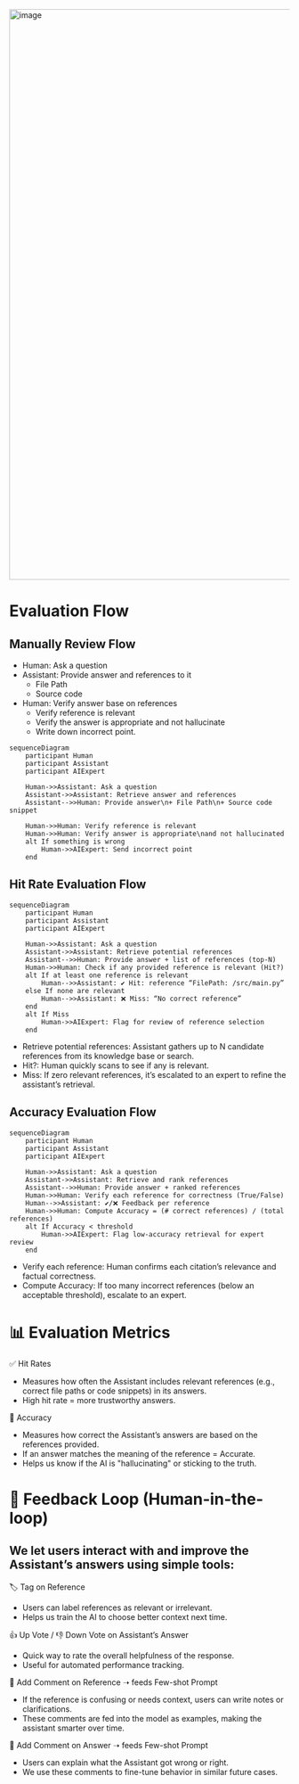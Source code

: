 <img width="1024" alt="image" src="https://github.com/user-attachments/assets/43bca136-dff2-43db-a893-a99f7ac79a47" />

# Evaluation Flow
## Manually Review Flow
- Human: Ask a question
- Assistant: Provide answer and references to it
  - File Path
  - Source code
- Human: Verify answer base on references
  - Verify reference is relevant
  - Verify the answer is appropriate and not hallucinate
  - Write down incorrect point.

```mermaid
sequenceDiagram
    participant Human
    participant Assistant
    participant AIExpert

    Human->>Assistant: Ask a question
    Assistant->>Assistant: Retrieve answer and references
    Assistant-->>Human: Provide answer\n+ File Path\n+ Source code snippet

    Human->>Human: Verify reference is relevant
    Human->>Human: Verify answer is appropriate\nand not hallucinated
    alt If something is wrong
        Human->>AIExpert: Send incorrect point
    end

```

## Hit Rate Evaluation Flow
```mermaid
sequenceDiagram
    participant Human
    participant Assistant
    participant AIExpert

    Human->>Assistant: Ask a question
    Assistant->>Assistant: Retrieve potential references
    Assistant-->>Human: Provide answer + list of references (top-N)
    Human->>Human: Check if any provided reference is relevant (Hit?)
    alt If at least one reference is relevant
        Human-->>Assistant: ✔️ Hit: reference “FilePath: /src/main.py”
    else If none are relevant
        Human-->>Assistant: ❌ Miss: “No correct reference”
    end
    alt If Miss
        Human->>AIExpert: Flag for review of reference selection
    end

```

- Retrieve potential references: Assistant gathers up to N candidate references from its knowledge base or search.
- Hit?: Human quickly scans to see if any is relevant.
- Miss: If zero relevant references, it’s escalated to an expert to refine the assistant’s retrieval.

## Accuracy Evaluation Flow
```mermaid
sequenceDiagram
    participant Human
    participant Assistant
    participant AIExpert

    Human->>Assistant: Ask a question
    Assistant->>Assistant: Retrieve and rank references
    Assistant-->>Human: Provide answer + ranked references
    Human->>Human: Verify each reference for correctness (True/False)
    Human-->>Assistant: ✔️/❌ Feedback per reference
    Human->>Human: Compute Accuracy = (# correct references) / (total references)
    alt If Accuracy < threshold
        Human->>AIExpert: Flag low-accuracy retrieval for expert review
    end

```
- Verify each reference: Human confirms each citation’s relevance and factual correctness.
- Compute Accuracy: If too many incorrect references (below an acceptable threshold), escalate to an expert.

# 📊 Evaluation Metrics
✅ Hit Rates
- Measures how often the Assistant includes relevant references (e.g., correct file paths or code snippets) in its answers.
- High hit rate = more trustworthy answers.

🎯 Accuracy
- Measures how correct the Assistant’s answers are based on the references provided.
- If an answer matches the meaning of the reference = Accurate.
- Helps us know if the AI is "hallucinating" or sticking to the truth.

# 🔁 Feedback Loop (Human-in-the-loop)
## We let users interact with and improve the Assistant’s answers using simple tools:
🏷️ Tag on Reference
- Users can label references as relevant or irrelevant.
- Helps us train the AI to choose better context next time.

👍 Up Vote / 👎 Down Vote on Assistant’s Answer
- Quick way to rate the overall helpfulness of the response.
- Useful for automated performance tracking.

💬 Add Comment on Reference ➝ feeds Few-shot Prompt
- If the reference is confusing or needs context, users can write notes or clarifications.
- These comments are fed into the model as examples, making the assistant smarter over time.

💬 Add Comment on Answer ➝ feeds Few-shot Prompt
- Users can explain what the Assistant got wrong or right.
- We use these comments to fine-tune behavior in similar future cases.

